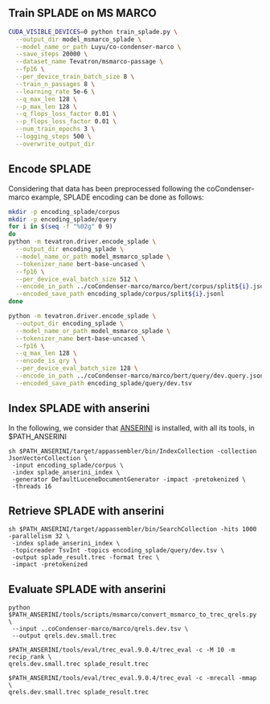 ## Train SPLADE on MS MARCO
```bash
CUDA_VISIBLE_DEVICES=0 python train_splade.py \
  --output_dir model_msmarco_splade \
  --model_name_or_path Luyu/co-condenser-marco \
  --save_steps 20000 \
  --dataset_name Tevatron/msmarco-passage \
  --fp16 \
  --per_device_train_batch_size 8 \
  --train_n_passages 8 \
  --learning_rate 5e-6 \
  --q_max_len 128 \
  --p_max_len 128 \
  --q_flops_loss_factor 0.01 \
  --p_flops_loss_factor 0.01 \
  --num_train_epochs 3 \
  --logging_steps 500 \
  --overwrite_output_dir
```

## Encode SPLADE 

Considering that data has been preprocessed following the coCondenser-marco example, SPLADE encoding can be done as follows:

```bash
mkdir -p encoding_splade/corpus
mkdir -p encoding_splade/query
for i in $(seq -f "%02g" 0 9)
do
python -m tevatron.driver.encode_splade \
  --output_dir encoding_splade \
  --model_name_or_path model_msmarco_splade \
  --tokenizer_name bert-base-uncased \
  --fp16 \
  --per_device_eval_batch_size 512 \
  --encode_in_path ../coCondenser-marco/marco/bert/corpus/split${i}.json \
  --encoded_save_path encoding_splade/corpus/split${i}.jsonl
done

python -m tevatron.driver.encode_splade \
  --output_dir encoding_splade \
  --model_name_or_path model_msmarco_splade \
  --tokenizer_name bert-base-uncased \
  --fp16 \
  --q_max_len 128 \
  --encode_is_qry \
  --per_device_eval_batch_size 128 \
  --encode_in_path ../coCondenser-marco/marco/bert/query/dev.query.json \
  --encoded_save_path encoding_splade/query/dev.tsv
```

## Index SPLADE with anserini
In the following, we consider that [ANSERINI](https://github.com/castorini/anserini) is installed, with all its tools, in $PATH_ANSERINI
```
sh $PATH_ANSERINI/target/appassembler/bin/IndexCollection -collection JsonVectorCollection \
 -input encoding_splade/corpus \
 -index splade_anserini_index \
 -generator DefaultLuceneDocumentGenerator -impact -pretokenized \
 -threads 16
```

## Retrieve SPLADE with anserini

```
sh $PATH_ANSERINI/target/appassembler/bin/SearchCollection -hits 1000 -parallelism 32 \
 -index splade_anserini_index \
 -topicreader TsvInt -topics encoding_splade/query/dev.tsv \
 -output splade_result.trec -format trec \
 -impact -pretokenized
```

## Evaluate SPLADE with anserini

```
python $PATH_ANSERINI/tools/scripts/msmarco/convert_msmarco_to_trec_qrels.py \
 --input ..coCondenser-marco/marco/qrels.dev.tsv \
 --output qrels.dev.small.trec

$PATH_ANSERINI/tools/eval/trec_eval.9.0.4/trec_eval -c -M 10 -m recip_rank \
qrels.dev.small.trec splade_result.trec

$PATH_ANSERINI/tools/eval/trec_eval.9.0.4/trec_eval -c -mrecall -mmap \
qrels.dev.small.trec splade_result.trec
```
